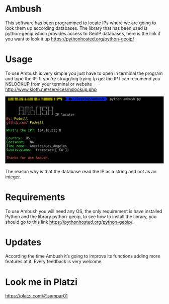 # Ambush

This software has been programmed to locate IPs where we are going to look them up according databases.
The library that has been used is python-geoip which provides access to GeoIP databases, here is the link if you want to look it up https://pythonhosted.org/python-geoip/

# Usage

To use Ambush is very simple you just have to open in terminal the program and type the IP. If you're struggling trying tp get the IP I can recomend you NSLOOKUP from your terminal or website http://www.kloth.net/services/nslookup.php

![](pic/ambushimg.png)

The reason why is that the database read the IP as a string and not as an integer.

# Requirements

To use Ambush you will need any OS, the only requirement is have installed Python and the library python-geoip, to see how to install the library, you should go to this link https://pythonhosted.org/python-geoip/.

# Updates

According the time Ambush it’s going to improve its functions adding more features at it. Every feedback is very welcome.

# Look me in Platzi

https://platzi.com/@sampar01
